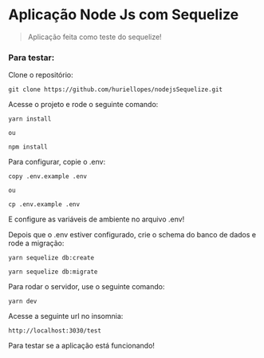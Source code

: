 # Aplicação Node Js com Sequelize

> Aplicação feita como teste do sequelize!

### Para testar:

<p>Clone o repositório: </p>

````
git clone https://github.com/huriellopes/nodejsSequelize.git
````

<p>Acesse o projeto e rode o seguinte comando: </p>

````
yarn install 

ou 

npm install
````

<p>Para configurar, copie o .env: </p>

````
copy .env.example .env 

ou 

cp .env.example .env
````

<p>E configure as variáveis de ambiente no arquivo .env!</p>

<p>Depois que o .env estiver configurado, crie o schema do banco de dados e rode a migração: </p>

````
yarn sequelize db:create

yarn sequelize db:migrate
````

<p>Para rodar o servidor, use o seguinte comando: </p>

````
yarn dev
````

<p>Acesse a seguinte url no insomnia: </p>

````
http://localhost:3030/test
````

<p>Para testar se a aplicação está funcionando!</p>